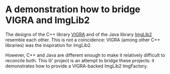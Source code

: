 A demonstration how to bridge VIGRA and ImgLib2
===============================================

The designs of the C++ library [VIGRA](http://hci.iwr.uni-heidelberg.de/vigra/)
and of the Java library [ImgLib2](http://imglib2.net/) resemble each other. This
is not a coincidence: VIGRA (among other C++ libraries) was the inspiration for
ImgLib2.

However, C++ and Java are different enough to make it relatively difficult to
reconcile both. This lil' project is an attempt to bridge these projects:
it demonstrates how to provide a VIGRA-backed ImgLib2 ImgFactory.
